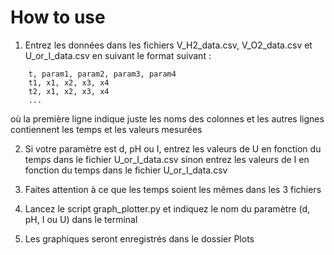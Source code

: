 # How to use

1. Entrez les données dans les fichiers V_H2_data.csv, V_O2_data.csv et U_or_I_data.csv
en suivant le format suivant :
```
    t, param1, param2, param3, param4
    t1, x1, x2, x3, x4
    t2, x1, x2, x3, x4
    ...
```
où la première ligne indique juste les noms des colonnes et les autres lignes contiennent les temps et les valeurs mesurées

2. Si votre paramètre est d, pH ou I, entrez les valeurs de U en fonction du temps dans le fichier U_or_I_data.csv
sinon entrez les valeurs de I en fonction du temps dans le fichier U_or_I_data.csv

3. Faites attention à ce que les temps soient les mêmes dans les 3 fichiers

4. Lancez le script graph_plotter.py et indiquez le nom du paramètre (d, pH, I ou U) dans le terminal

5. Les graphiques seront enregistrés dans le dossier Plots
